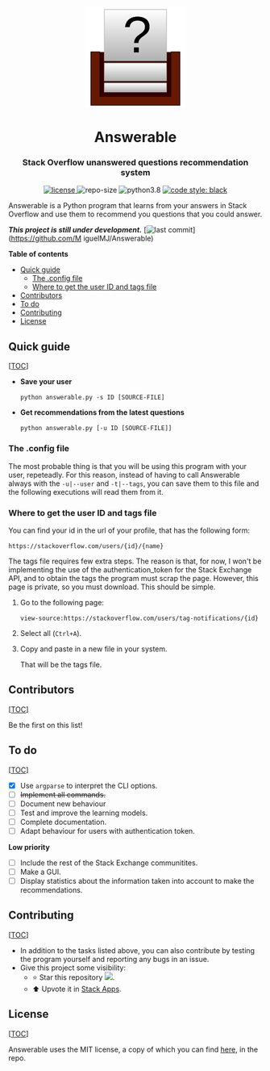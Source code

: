 <p align="center">
    <img src="doc/logo.svg" height="200px" alt="logo" title="Answerable">
</p>
<h1 align="center">Answerable</h1>
<h3 align="center">Stack Overflow unanswered questions recommendation system</h3>
<p align="center">
	<a href="LICENSE">
        <img alt="license" src="https://img.shields.io/badge/license-MIT-informational">
    </a>
	<img alt="repo-size" src="https://img.shields.io/github/repo-size/MiguelMJ/Answerable">
	<img alt="python3.8" src="https://img.shields.io/badge/python-3.8-informational">  
	<a href="https://github.com/psf/black">
        <img alt="code style: black" src="https://img.shields.io/badge/code%20style-black-000000.svg">
    </a>
</p>

Answerable is a Python program that learns from your answers in Stack Overflow and use them to recommend you questions that you could answer.

___This project is still under development.___ [![last commit](https://img.shields.io/github/last-commit/MiguelMJ/Answerable)](https://github.com/M
iguelMJ/Answerable)

**Table of contents**

<span id="toc"></span>

  - [Quick guide](#Quick-guide25)
    - [The .config file](#The-.config-file42)
    - [Where to get the user ID and tags file](#Where-to-get-the-user-ID-and-tags-file46)
  - [Contributors](#Contributors68)
  - [To do](#To-do74)
  - [Contributing](#Contributing91)
  - [License](#License100)

<h2 id="Quick-guide25">Quick guide</h2> 

[[TOC](#toc)]

- **Save your user**

	```
	python answerable.py -s ID [SOURCE-FILE]
	```
	
- **Get recommendations from the latest questions**

	```
	python answerable.py [-u ID [SOURCE-FILE]]
	```


<h3 id="The-.config-file42">The .config file</h3> 

The most probable thing is that you will be using this program with your user, repeteadly. For this reason, instead of having to call Answerable always with the `-u|--user` and `-t|--tags`, you can save them to this file and the following executions will read them from it.

<h3 id="Where-to-get-the-user-ID-and-tags-file46">Where to get the user ID and tags file</h3> 

You can find your id in the url of your profile, that has the following form:

```
https://stackoverflow.com/users/{id}/{name}
```

The tags file requires few extra steps. The reason is that, for now, I won't be implementing the use of the authentication_token for the Stack Exchange API, and to obtain the tags the program must scrap the page. However, this page is private, so you must download. This should be simple. 

1. Go to the following page:

   ```
   view-source:https://stackoverflow.com/users/tag-notifications/{id}
   ```

2. Select all (`Ctrl+A`).

3. Copy and paste in a new file in your system.

   That will be the tags file.

<h2 id="Contributors68">Contributors</h2> 

[[TOC](#toc)]

Be the first on this list!

<h2 id="To-do74">To do</h2> 

[[TOC](#toc)]

- [x] Use `argparse` to interpret the CLI options.
- [ ] ~~Implement all commands.~~
- [ ] Document new behaviour
- [ ] Test and improve the learning models.
- [ ] Complete documentation.
- [ ] Adapt behaviour for users with authentication token.

**Low priority**

- [ ] Include the rest of the Stack Exchange communitites.
- [ ] Make a GUI.
- [ ] Display statistics about the information taken into account to make the recommendations.

<h2 id="Contributing91">Contributing</h2> 

[[TOC](#toc)]

- In addition to the tasks listed above, you can also contribute by testing the program yourself and reporting any bugs in an issue.
- Give this project some visibility:
  - :star: Star this repository ![](https://img.shields.io/github/stars/MiguelMJ/Answerable?style=social).
  - :arrow_up: Upvote it in [Stack Apps](https://stackapps.com/questions/8805/placeholder-answerable-a-recomendator-of-unanswered-questions).

<h2 id="License100">License</h2> 

[[TOC](#toc)]

Answerable uses the MIT license, a copy of which you can find [here](LICENSE), in the repo.

